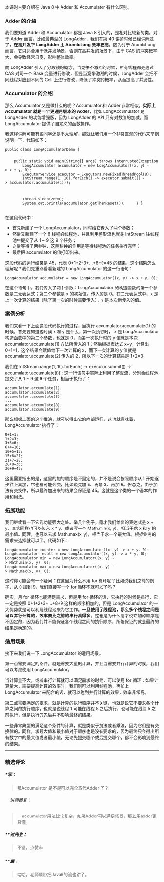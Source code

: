 <p>本课时主要介绍在 Java 8 中 Adder 和 Accumulator 有什么区别。</p>
<h3>Adder 的介绍</h3>
<p>我们要知道 Adder 和 Accumulator 都是 Java 8 引入的，是相对比较新的类。对于 Adder 而言，比如最典型的 LongAdder，我们在第 40 讲的时候已经讲解过了，<strong>在高并发下 LongAdder 比 AtomicLong 效率更高</strong>，因为对于 AtomicLong 而言，它只适合用于低并发场景，否则在高并发的场景下，由于 CAS 的冲突概率大，会导致经常自旋，影响整体效率。</p>
<p>而 LongAdder 引入了分段锁的概念，当竞争不激烈的时候，所有线程都是通过 CAS 对同一个 Base 变量进行修改，但是当竞争激烈的时候，LongAdder 会把不同线程对应到不同的 Cell 上进行修改，降低了冲突的概率，从而提高了并发性。</p>
<h3>Accumulator 的介绍</h3>
<p>那么 Accumulator 又是做什么的呢？Accumulator 和 Adder 非常相似，<strong>实际上 Accumulator 就是一个更通用版本的 Adder</strong>，比如 LongAccumulator 是 LongAdder 的功能增强版，因为 LongAdder 的 API 只有对数值的加减，而 LongAccumulator 提供了自定义的函数操作。</p>
<p>我这样讲解可能有些同学还是不太理解，那就让我们用一个非常直观的代码来举例说明一下，代码如下：</p>
<pre><code data-language="java" class="lang-java"><span class="hljs-keyword">public</span>&nbsp;<span class="hljs-class"><span class="hljs-keyword">class</span>&nbsp;<span class="hljs-title">LongAccumulatorDemo</span>&nbsp;</span>{

&nbsp;&nbsp;&nbsp;&nbsp;<span class="hljs-function"><span class="hljs-keyword">public</span>&nbsp;<span class="hljs-keyword">static</span>&nbsp;<span class="hljs-keyword">void</span>&nbsp;<span class="hljs-title">main</span><span class="hljs-params">(String[]&nbsp;args)</span>&nbsp;<span class="hljs-keyword">throws</span>&nbsp;InterruptedException&nbsp;</span>{
&nbsp;&nbsp;&nbsp;&nbsp;&nbsp;&nbsp;&nbsp;&nbsp;LongAccumulator&nbsp;accumulator&nbsp;=&nbsp;<span class="hljs-keyword">new</span>&nbsp;LongAccumulator((x,&nbsp;y)&nbsp;-&gt;&nbsp;x&nbsp;+&nbsp;y,&nbsp;<span class="hljs-number">0</span>);
&nbsp;&nbsp;&nbsp;&nbsp;&nbsp;&nbsp;&nbsp;&nbsp;ExecutorService&nbsp;executor&nbsp;=&nbsp;Executors.newFixedThreadPool(<span class="hljs-number">8</span>);
&nbsp;&nbsp;&nbsp;&nbsp;&nbsp;&nbsp;&nbsp;&nbsp;IntStream.range(<span class="hljs-number">1</span>,&nbsp;<span class="hljs-number">10</span>).forEach(i&nbsp;-&gt;&nbsp;executor.submit(()&nbsp;-&gt;&nbsp;accumulator.accumulate(i)));

&nbsp;&nbsp;&nbsp;&nbsp;&nbsp;&nbsp;&nbsp;&nbsp;Thread.sleep(<span class="hljs-number">2000</span>);
&nbsp;&nbsp;&nbsp;&nbsp;&nbsp;&nbsp;&nbsp;&nbsp;System.out.println(accumulator.getThenReset());
&nbsp;&nbsp;&nbsp;&nbsp;}
}
</code></pre>
<p>在这段代码中：</p>
<ul>
<li>首先新建了一个 LongAccumulator，同时给它传入了两个参数；</li>
<li>然后又新建了一个 8 线程的线程池，并且利用整形流也就是 IntStream 往线程池中提交了从 1 ~ 9 这 9 个任务；</li>
<li>之后等待了两秒钟，这两秒钟的作用是等待线程池的任务执行完毕；</li>
<li>最后把 accumulator 的值打印出来。</li>
</ul>
<p>这段代码的运行结果是 45，代表 0+1+2+3+...+8+9=45 的结果，这个结果怎么理解呢？我们先重点看看新建的 LongAccumulator 的这一行语句：</p>
<pre><code data-language="java" class="lang-java">LongAccumulator&nbsp;accumulator&nbsp;=&nbsp;<span class="hljs-keyword">new</span>&nbsp;LongAccumulator((x,&nbsp;y)&nbsp;-&gt;&nbsp;x&nbsp;+&nbsp;y,&nbsp;<span class="hljs-number">0</span>);
</code></pre>
<p>在这个语句中，我们传入了两个参数：LongAccumulator 的构造函数的第一个参数是二元表达式；第二个参数是 x 的初始值，传入的是 0。在二元表达式中，x 是上一次计算的结果（除了第一次的时候需要传入），y 是本次新传入的值。</p>
<h3>案例分析</h3>
<p>我们来看一下上面这段代码执行的过程，当执行 accumulator.accumulate(1) 的时候，首先要知道这时候 x 和 y 是什么，第一次执行时， x 是 LongAccumulator 构造函数中的第二个参数，也就是 0，而第一次执行时的 y 值就是本次 accumulator.accumulate(1) 方法所传入的 1；然后根据表达式 x+y，计算出 0+1=1，这个结果会赋值给下一次计算的 x，而下一次计算的 y 值就是 accumulator.accumulate(2) 传入的 2，所以下一次的计算结果是 1+2=3。</p>
<p>我们在 IntStream.range(1, 10).forEach(i -&gt; executor.submit(() -&gt; accumulator.accumulate(i)));&nbsp;这一行语句中实际上利用了整型流，分别给线程池提交了从 1 ~ 9 这 9 个任务，相当于执行了：</p>
<pre><code data-language="java" class="lang-java">accumulator.accumulate(<span class="hljs-number">1</span>);
accumulator.accumulate(<span class="hljs-number">2</span>);
accumulator.accumulate(<span class="hljs-number">3</span>);
...
accumulator.accumulate(<span class="hljs-number">8</span>);
accumulator.accumulate(<span class="hljs-number">9</span>);
</code></pre>
<p>那么根据上面的这个推演，就可以得出它的内部运行，这也就意味着，LongAccumulator 执行了：</p>
<pre><code data-language="java" class="lang-java"><span class="hljs-number">0</span>+<span class="hljs-number">1</span>=<span class="hljs-number">1</span>;
<span class="hljs-number">1</span>+<span class="hljs-number">2</span>=<span class="hljs-number">3</span>;
<span class="hljs-number">3</span>+<span class="hljs-number">3</span>=<span class="hljs-number">6</span>;
<span class="hljs-number">6</span>+<span class="hljs-number">4</span>=<span class="hljs-number">10</span>;
<span class="hljs-number">10</span>+<span class="hljs-number">5</span>=<span class="hljs-number">15</span>;
<span class="hljs-number">15</span>+<span class="hljs-number">6</span>=<span class="hljs-number">21</span>;
<span class="hljs-number">21</span>+<span class="hljs-number">7</span>=<span class="hljs-number">28</span>;
<span class="hljs-number">28</span>+<span class="hljs-number">8</span>=<span class="hljs-number">36</span>;
<span class="hljs-number">36</span>+<span class="hljs-number">9</span>=<span class="hljs-number">45</span>;
</code></pre>
<p>这里需要指出的是，这里的加的顺序是不固定的，并不是说会按照顺序从 1 开始逐步往上累加，它也有可能会变，比如说先加 5、再加 3、再加 6。但总之，由于加法有交换律，所以最终加出来的结果会保证是 45。这就是这个类的一个基本的作用和用法。</p>
<h3>拓展功能</h3>
<p>我们继续看一下它的功能强大之处。举几个例子，刚才我们给出的表达式是 x + y，其实同样也可以传入 x * y，或者写一个 Math.min(x, y)，相当于求 x 和 y 的最小值。同理，也可以去求 Math.max(x, y)，相当于求一个最大值。根据业务的需求来选择就可以了。代码如下：</p>
<pre><code data-language="java" class="lang-java">LongAccumulator&nbsp;counter&nbsp;=&nbsp;<span class="hljs-keyword">new</span>&nbsp;LongAccumulator((x,&nbsp;y)&nbsp;-&gt;&nbsp;x&nbsp;+&nbsp;y,&nbsp;<span class="hljs-number">0</span>);
LongAccumulator&nbsp;result&nbsp;=&nbsp;<span class="hljs-keyword">new</span>&nbsp;LongAccumulator((x,&nbsp;y)&nbsp;-&gt;&nbsp;x&nbsp;*&nbsp;y,&nbsp;<span class="hljs-number">0</span>);
LongAccumulator&nbsp;min&nbsp;=&nbsp;<span class="hljs-keyword">new</span>&nbsp;LongAccumulator((x,&nbsp;y)&nbsp;-&gt;&nbsp;Math.min(x,&nbsp;y),&nbsp;<span class="hljs-number">0</span>);
LongAccumulator&nbsp;max&nbsp;=&nbsp;<span class="hljs-keyword">new</span>&nbsp;LongAccumulator((x,&nbsp;y)&nbsp;-&gt;&nbsp;Math.max(x,&nbsp;y),&nbsp;<span class="hljs-number">0</span>);
</code></pre>
<p>这时你可能会有一个疑问：在这里为什么不用 for 循环呢？比如说我们之前的例子，从 0 加到 9，我们直接写一个 for 循环不就可以了吗？</p>
<p>确实，用 for 循环也能满足需求，但是用 for 循环的话，它执行的时候是串行，它一定是按照 0+1+2+3+...+8+9 这样的顺序相加的，但是 LongAccumulator&nbsp;的一大优势就是可以利用线程池来为它工作。<strong>一旦使用了线程池，那么多个线程之间是可以并行计算的，效率要比之前的串行高得多</strong>。这也是为什么刚才说它加的顺序是不固定的，因为我们并不能保证各个线程之间的执行顺序，所能保证的就是最终的结果是确定的。</p>
<h3>适用场景</h3>
<p>接下来我们说一下 LongAccumulator 的适用场景。</p>
<p>第一点需要满足的条件，就是需要大量的计算，并且当需要并行计算的时候，我们可以考虑使用&nbsp;LongAccumulator。</p>
<p>当计算量不大，或者串行计算就可以满足需求的时候，可以使用 for 循环；如果计算量大，需要提高计算的效率时，我们则可以利用线程池，再加上 LongAccumulator 来配合的话，就可以达到并行计算的效果，效率非常高。</p>
<p>第二点需要满足的要求，就是计算的执行顺序并不关键，也就是说它不要求各个计算之间的执行顺序，也就是说线程 1 可能在线程 5 之后执行，也可能在线程 5 之前执行，但是执行的先后并不影响最终的结果。</p>
<p>一些非常典型的满足这个条件的计算，就是类似于加法或者乘法，因为它们是有交换律的。同样，求最大值和最小值对于顺序也是没有要求的，因为最终只会得出所有数字中的最大值或者最小值，无论先提交哪个或后提交哪个，都不会影响到最终的结果。</p>

---

### 精选评论

##### *军：
> 那Accumulator 是不是可以完全取代Adder 了？

 ###### &nbsp;&nbsp;&nbsp; 讲师回复：
> &nbsp;&nbsp;&nbsp; accumulator用法比较复杂，如果Adder可以满足场景，那么用adder更易懂。

##### **过先生：
> 不错，点赞👍

##### **晨：
> 哈哈，老师顺带把Java8的流也讲了。

